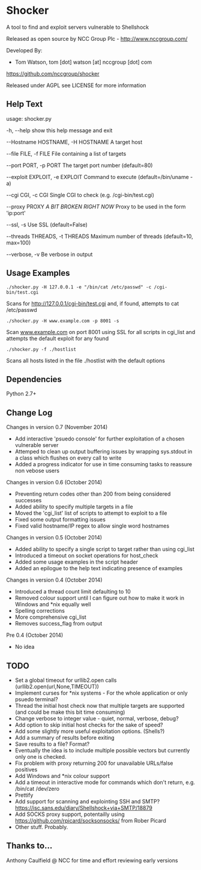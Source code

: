 Shocker
======================
A tool to find and exploit servers vulnerable to Shellshock

Released as open source by NCC Group Plc - http://www.nccgroup.com/

Developed By:
* Tom Watson, tom [dot] watson [at] nccgroup [dot] com

https://github.com/nccgroup/shocker

Released under AGPL see LICENSE for more information

Help Text
-------------
usage: 
shocker.py 

-h, --help            show this help message and exit

--Hostname HOSTNAME, -H HOSTNAME
                      A target host

--file FILE, -f FILE  File containing a list of targets

--port PORT, -p PORT  The target port number (default=80)

--exploit EXPLOIT, -e EXPLOIT
                      Command to execute (default=/bin/uname -a)

--cgi CGI, -c CGI     Single CGI to check (e.g. /cgi-bin/test.cgi)

--proxy PROXY         *A BIT BROKEN RIGHT NOW* Proxy to be used in the form
                      'ip:port'

--ssl, -s             Use SSL (default=False)

--threads THREADS, -t THREADS
                      Maximum number of threads (default=10, max=100)

--verbose, -v         Be verbose in output

Usage Examples
-------------
`./shocker.py -H 127.0.0.1 -e "/bin/cat /etc/passwd" -c /cgi-bin/test.cgi`

Scans for http://127.0.0.1/cgi-bin/test.cgi and, if found, attempts to cat 
/etc/passwd

`./shocker.py -H www.example.com -p 8001 -s`

Scan www.example.com on port 8001 using SSL for all scripts in cgi_list and
attempts the default exploit for any found

`./shocker.py -f ./hostlist`

Scans all hosts listed in the file ./hostlist with the default options

Dependencies 
-------------
Python 2.7+

Change Log
-------------
Changes in version 0.7 (November 2014)
* Add interactive 'psuedo console' for further exploitation of a chosen vulnerable server
* Attemped to clean up output buffering issues by wrapping sys.stdout in a class which flushes on every call to write
* Added a progress indicator for use in time consuming tasks to reassure non vebose users

Changes in version 0.6 (October 2014)
* Preventing return codes other than 200 from being considered successes
* Added ability to specify multiple targets in a file
* Moved the 'cgi_list' list of scripts to attempt to exploit to a file
* Fixed some output formatting issues
* Fixed valid hostname/IP regex to allow single word hostnames

Changes in version 0.5 (October 2014)
* Added ability to specify a single script to target rather than using cgi_list
* Introduced a timeout on socket operations for host_check
* Added some usage examples in the script header
* Added an epilogue to the help text indicating presence of examples

Changes in version 0.4 (October 2014)
* Introduced a thread count limit defaulting to 10
* Removed colour support until I can figure out how to make it work in Windows and *nix equally well
* Spelling corrections
* More comprehensive cgi_list
* Removes success_flag from output

Pre 0.4 (October 2014)
* No idea

TODO
-------------
* Set a global timeout for urllib2.open calls (urllib2.open(url,None,TIMEOUT))
* Implement curses for *nix systems - For the whole application or only psuedo terminal?
* Thread the initial host check now that multiple targets are supported (and could be make this bit time consuming)
* Change verbose to integer value - quiet, normal, verbose, debug?
* Add option to skip initial host checks for the sake of speed?
* Add some slightly more useful exploitation options. (Shells?)
* Add a summary of results before exiting
* Save results to a file? Format?
* Eventually the idea is to include multiple possible vectors but currently only one is checked.
* Fix problem with proxy returning 200 for unavailable URLs/false positives
* Add Windows and *nix colour support
* Add a timeout in interactive mode for commands which don't return, e.g. /bin/cat /dev/zero
* Prettify
* Add support for scanning and explointing SSH and SMTP? https://isc.sans.edu/diary/Shellshock+via+SMTP/18879
* Add SOCKS proxy support, potentailly using https://github.com/rpicard/socksonsocks/ from Rober Picard
* Other stuff. Probably.

Thanks to...
-------------
Anthony Caulfield @ NCC for time and effort reviewing early versions
